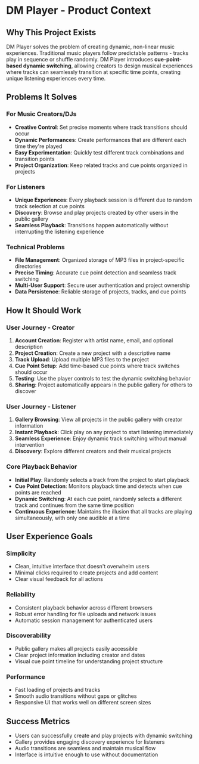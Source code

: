 # DM Player - Product Context

## Why This Project Exists

DM Player solves the problem of creating dynamic, non-linear music experiences. Traditional music players follow predictable patterns - tracks play in sequence or shuffle randomly. DM Player introduces **cue-point-based dynamic switching**, allowing creators to design musical experiences where tracks can seamlessly transition at specific time points, creating unique listening experiences every time.

## Problems It Solves

### For Music Creators/DJs
- **Creative Control**: Set precise moments where track transitions should occur
- **Dynamic Performances**: Create performances that are different each time they're played
- **Easy Experimentation**: Quickly test different track combinations and transition points
- **Project Organization**: Keep related tracks and cue points organized in projects

### For Listeners
- **Unique Experiences**: Every playback session is different due to random track selection at cue points
- **Discovery**: Browse and play projects created by other users in the public gallery
- **Seamless Playback**: Transitions happen automatically without interrupting the listening experience

### Technical Problems
- **File Management**: Organized storage of MP3 files in project-specific directories
- **Precise Timing**: Accurate cue point detection and seamless track switching
- **Multi-User Support**: Secure user authentication and project ownership
- **Data Persistence**: Reliable storage of projects, tracks, and cue points

## How It Should Work

### User Journey - Creator
1. **Account Creation**: Register with artist name, email, and optional description
2. **Project Creation**: Create a new project with a descriptive name
3. **Track Upload**: Upload multiple MP3 files to the project
4. **Cue Point Setup**: Add time-based cue points where track switches should occur
5. **Testing**: Use the player controls to test the dynamic switching behavior
6. **Sharing**: Project automatically appears in the public gallery for others to discover

### User Journey - Listener
1. **Gallery Browsing**: View all projects in the public gallery with creator information
2. **Instant Playback**: Click play on any project to start listening immediately
3. **Seamless Experience**: Enjoy dynamic track switching without manual intervention
4. **Discovery**: Explore different creators and their musical projects

### Core Playback Behavior
- **Initial Play**: Randomly selects a track from the project to start playback
- **Cue Point Detection**: Monitors playback time and detects when cue points are reached
- **Dynamic Switching**: At each cue point, randomly selects a different track and continues from the same time position
- **Continuous Experience**: Maintains the illusion that all tracks are playing simultaneously, with only one audible at a time

## User Experience Goals

### Simplicity
- Clean, intuitive interface that doesn't overwhelm users
- Minimal clicks required to create projects and add content
- Clear visual feedback for all actions

### Reliability
- Consistent playback behavior across different browsers
- Robust error handling for file uploads and network issues
- Automatic session management for authenticated users

### Discoverability
- Public gallery makes all projects easily accessible
- Clear project information including creator and dates
- Visual cue point timeline for understanding project structure

### Performance
- Fast loading of projects and tracks
- Smooth audio transitions without gaps or glitches
- Responsive UI that works well on different screen sizes

## Success Metrics
- Users can successfully create and play projects with dynamic switching
- Gallery provides engaging discovery experience for listeners
- Audio transitions are seamless and maintain musical flow
- Interface is intuitive enough to use without documentation
